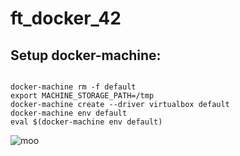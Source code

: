 # ft_docker_42


## Setup docker-machine:

```

docker-machine rm -f default
export MACHINE_STORAGE_PATH=/tmp
docker-machine create --driver virtualbox default
docker-machine env default
eval $(docker-machine env default)

```

![moo](https://pp.userapi.com/c845221/v845221099/17dd5a/NfJDmx9-dUg.jpg)
